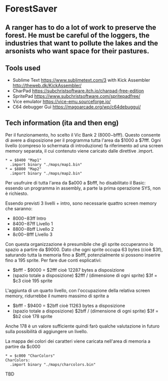 # ForestSaver

## A ranger has to do a lot of work to preserve the forest. He must be careful of the loggers, the industries that want to pollute the lakes and the arsonists who want space for their pastures.

## Tools used
* Sublime Text https://www.sublimetext.com/3 with Kick Assembler http://theweb.dk/KickAssembler/
* CharPad https://subchristsoftware.itch.io/charpad-free-edition
* SpritePad https://www.subchristsoftware.com/spritepadfree/
* Vice emulator https://vice-emu.sourceforge.io/
* C64 debugger Gui https://magoarcade.org/wp/c64debuggui/

## Tech information (ita and then eng)
Per il funzionamento, ho scelto il Vic Bank 2 ($8000-$bfff). Questo consente di avere a disposizione per il programma
tutta l'area da $1000 a $7fff.
Ogni livello (compreso lo schermata di introduzione) fa riferimento ad una screen memory separata, il cui contenuto viene caricato
dalle direttive .import.

```
* = $8400 "Map1"
  .import binary "./maps/map1.bin"
* = $8800 "Map2"
  .import binary "./maps/map2.bin"
```
Per usufruire di tutta l'area da $a000 a $bfff, ho disabilitato il Basic: essendo un programma in assembly, a parte la prima
operazione SYS, non è richiesto.

Essendo previsti 3 livelli + intro, sono necessarie quattro screen memory che saranno:
* $8000-$83ff Intro
* $8400-$87ff Livello 1
* $8800-$8bff Livello 2
* $8c00-$8fff Livello 3

Con questa organizzazione è presumibile che gli sprite occuperanno lo spazio a partire da $9000.
Dato che ogni sprite occupa 63 bytes (cioè $3f), saturando tutta la memoria fino a $bfff, potenzialmente si possono inserire fino a 195 sprite.
Per fare due conti esplicativi:
* $bfff - $9000 = $2fff cioè 12287 bytes a disposizione
* (spazio totale a disposizione) $2fff / (dimensione di ogni sprite) $3f = $c3 cioè 195 sprite

L'aggiunta di un quarto livello, con l'occupazione della relativa screen memory, ridurrebbe il numero massimo di sprite a
* $bfff - $9400 = $2bff cioè 11263 bytes a disposizione
* (spazio totale a disposizione) $2bff / (dimensione di ogni sprite) $3f = $b2 cioè 178 sprite

Anche 178 è un valore sufficiente quindi farò qualche valutazione in futuro sulla possibilità di aggiungere un livello.

La mappa dei colori dei caratteri viene caricata nell'area di memoria a partire da $c000
```
* = $c000 "CharColors"
CharColors:
  .import binary "./maps/charcolors.bin"
```

TBD
